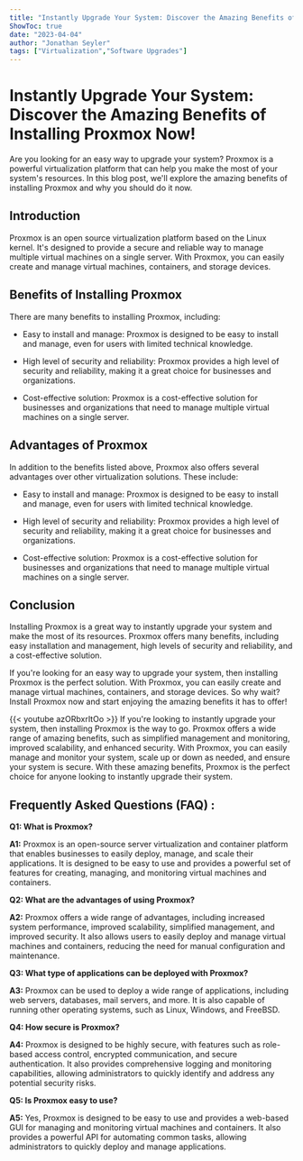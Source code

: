 ```yaml
---
title: "Instantly Upgrade Your System: Discover the Amazing Benefits of Installing Proxmox Now!"
ShowToc: true 
date: "2023-04-04"
author: "Jonathan Seyler" 
tags: ["Virtualization","Software Upgrades"]
---
```

# Instantly Upgrade Your System: Discover the Amazing Benefits of Installing Proxmox Now!

Are you looking for an easy way to upgrade your system? Proxmox is a powerful virtualization platform that can help you make the most of your system's resources. In this blog post, we'll explore the amazing benefits of installing Proxmox and why you should do it now. 

## Introduction 

Proxmox is an open source virtualization platform based on the Linux kernel. It's designed to provide a secure and reliable way to manage multiple virtual machines on a single server. With Proxmox, you can easily create and manage virtual machines, containers, and storage devices. 

## Benefits of Installing Proxmox 

There are many benefits to installing Proxmox, including: 

- Easy to install and manage: Proxmox is designed to be easy to install and manage, even for users with limited technical knowledge. 

- High level of security and reliability: Proxmox provides a high level of security and reliability, making it a great choice for businesses and organizations. 

- Cost-effective solution: Proxmox is a cost-effective solution for businesses and organizations that need to manage multiple virtual machines on a single server. 

## Advantages of Proxmox 

In addition to the benefits listed above, Proxmox also offers several advantages over other virtualization solutions. These include: 

- Easy to install and manage: Proxmox is designed to be easy to install and manage, even for users with limited technical knowledge. 

- High level of security and reliability: Proxmox provides a high level of security and reliability, making it a great choice for businesses and organizations. 

- Cost-effective solution: Proxmox is a cost-effective solution for businesses and organizations that need to manage multiple virtual machines on a single server. 

## Conclusion 

Installing Proxmox is a great way to instantly upgrade your system and make the most of its resources. Proxmox offers many benefits, including easy installation and management, high levels of security and reliability, and a cost-effective solution. 

If you're looking for an easy way to upgrade your system, then installing Proxmox is the perfect solution. With Proxmox, you can easily create and manage virtual machines, containers, and storage devices. So why wait? Install Proxmox now and start enjoying the amazing benefits it has to offer!

{{< youtube azORbxrItOo >}} 
If you're looking to instantly upgrade your system, then installing Proxmox is the way to go. Proxmox offers a wide range of amazing benefits, such as simplified management and monitoring, improved scalability, and enhanced security. With Proxmox, you can easily manage and monitor your system, scale up or down as needed, and ensure your system is secure. With these amazing benefits, Proxmox is the perfect choice for anyone looking to instantly upgrade their system.

## Frequently Asked Questions (FAQ) :
**Q1: What is Proxmox?**

**A1:** Proxmox is an open-source server virtualization and container platform that enables businesses to easily deploy, manage, and scale their applications. It is designed to be easy to use and provides a powerful set of features for creating, managing, and monitoring virtual machines and containers. 

**Q2: What are the advantages of using Proxmox?**

**A2:** Proxmox offers a wide range of advantages, including increased system performance, improved scalability, simplified management, and improved security. It also allows users to easily deploy and manage virtual machines and containers, reducing the need for manual configuration and maintenance. 

**Q3: What type of applications can be deployed with Proxmox?**

**A3:** Proxmox can be used to deploy a wide range of applications, including web servers, databases, mail servers, and more. It is also capable of running other operating systems, such as Linux, Windows, and FreeBSD. 

**Q4: How secure is Proxmox?**

**A4:** Proxmox is designed to be highly secure, with features such as role-based access control, encrypted communication, and secure authentication. It also provides comprehensive logging and monitoring capabilities, allowing administrators to quickly identify and address any potential security risks. 

**Q5: Is Proxmox easy to use?**

**A5:** Yes, Proxmox is designed to be easy to use and provides a web-based GUI for managing and monitoring virtual machines and containers. It also provides a powerful API for automating common tasks, allowing administrators to quickly deploy and manage applications.






